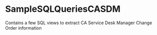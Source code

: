 # SampleSQLQueriesCASDM
Contains a few SQL views to extract CA Service Desk Manager Change Order information
